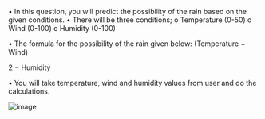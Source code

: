 • In this question, you will predict the possibility of the rain based on the given conditions.
• There will be three conditions;
o Temperature (0-50)
o Wind (0-100)
o Humidity (0-100)

• The formula for the possibility of the rain given below:
(Temperature − Wind)

2 − Humidity

• You will take temperature, wind and humidity values from user and do the calculations.




![image](https://github.com/user-attachments/assets/829f8dc5-9b07-47a6-abac-8b1c6144a5f8)
